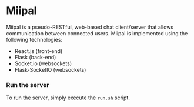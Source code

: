 # Miipal
Miipal is a pseudo-RESTful, web-based chat client/server that allows communication between connected users.
Miipal is implemented using the following technologies:

- React.js (front-end)
- Flask (back-end)
- Socket.io (websockets)
- Flask-SocketIO (websockets)

### Run the server
To run the server, simply execute the `run.sh` script.
